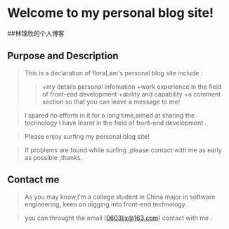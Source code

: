 Welcome to my personal blog site!
==================

##林锦欣的个人博客

Purpose and Description
------------------

>This is a declaration of floraLam's personal blog site include :
>>+my details personal infomation
>>+work experience in the field of front-end development
>>+ability and capability
>>+a comment section so that you can leave a message to me!

>I spared no efforts in it for a long time,aimed at sharing the technology I have learnt in the field of front-end development .

> Please enjoy surfing my personal blog site!

>  If problems are found while surfing ,please contact with me  as early as possible ,thanks.


Contact me
-----------------

>As you may know,I'm a college student in China major in software engineering,
keen on digging into front-end technology.

>you can throught the email (0603ljx@163.com) contact with me .
